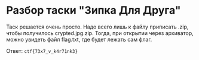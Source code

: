 # Разбор таски "Зипка Для Друга"

Таск решается очень просто. Надо всего лишь к файлу приписать .zip, чтобы получилось crypted.jpg.zip. Тогда, при открытии через архиватор, можно увидеть файл flag.txt, где будет лежать сам флаг.

Ответ: `ctf{73x7_v_k4r71nk3}`